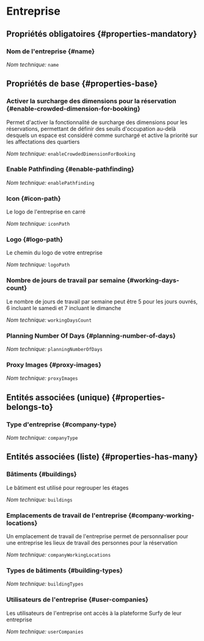 # Entreprise
<!--- THIS FILE IS GENERATED PLEASE DO NOT EDIT IT DIRECTLY --->



<OH code="company"/>




## Propriétés obligatoires {#properties-mandatory}
    
### Nom de l'entreprise {#name}



*Nom technique:* ```name```
<PH code="company:name"/>

    


## Propriétés de base {#properties-base}
    
### Activer la surcharge des dimensions pour la réservation {#enable-crowded-dimension-for-booking}

Permet d'activer la fonctionnalité de surcharge des dimensions pour les réservations, permettant de définir des seuils d'occupation au-delà desquels un espace est considéré comme surchargé et active la priorité sur les affectations des quartiers

*Nom technique:* ```enableCrowdedDimensionForBooking```
<PH code="company:enableCrowdedDimensionForBooking"/>

### Enable Pathfinding {#enable-pathfinding}



*Nom technique:* ```enablePathfinding```
<PH code="company:enablePathfinding"/>

### Icon {#icon-path}

Le logo de l'entreprise en carré

*Nom technique:* ```iconPath```
<PH code="company:iconPath"/>

### Logo {#logo-path}

Le chemin du logo de votre entreprise

*Nom technique:* ```logoPath```
<PH code="company:logoPath"/>

### Nombre de jours de travail par semaine {#working-days-count}

Le nombre de jours de travail par semaine peut être 5 pour les jours ouvrés, 6 incluant le samedi et 7 incluant le dimanche

*Nom technique:* ```workingDaysCount```
<PH code="company:workingDaysCount"/>

### Planning Number Of Days {#planning-number-of-days}



*Nom technique:* ```planningNumberOfDays```
<PH code="company:planningNumberOfDays"/>

### Proxy Images {#proxy-images}



*Nom technique:* ```proxyImages```
<PH code="company:proxyImages"/>

    

## Entités associées (unique) {#properties-belongs-to}

### Type d'entreprise {#company-type}



*Nom technique:* ```companyType```
<PH code="company:companyType"/>


## Entités associées (liste) {#properties-has-many}

### Bâtiments {#buildings}

Le bâtiment est utilisé pour regrouper les étages

*Nom technique:* ```buildings```
<PH code="company:buildings"/>

### Emplacements de travail de l'entreprise {#company-working-locations}

Un emplacement de travail de l'entreprise permet de personnaliser pour une entreprise les lieux de travail des personnes pour la réservation

*Nom technique:* ```companyWorkingLocations```
<PH code="company:companyWorkingLocations"/>

### Types de bâtiments {#building-types}



*Nom technique:* ```buildingTypes```
<PH code="company:buildingTypes"/>

### Utilisateurs de l'entreprise {#user-companies}

Les utilisateurs de l'entreprise ont accès à la plateforme Surfy de leur entreprise

*Nom technique:* ```userCompanies```
<PH code="company:userCompanies"/>




